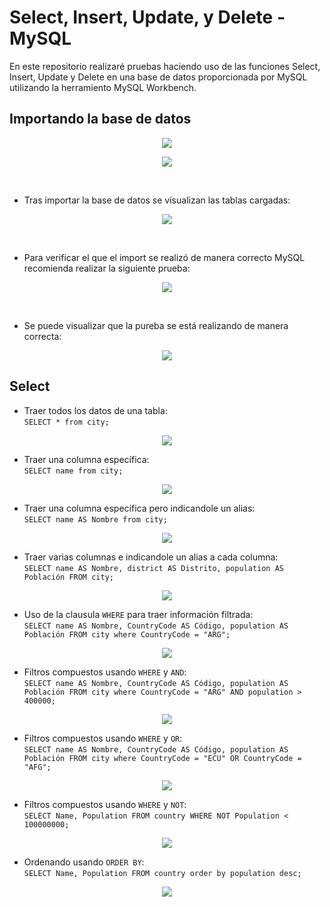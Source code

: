 # Select, Insert, Update, y Delete - MySQL
En este repositorio realizaré pruebas haciendo uso de las funciones Select, Insert, Update y Delete en una base de datos proporcionada por MySQL utilizando la herramiento MySQL Workbench.

## Importando la base de datos


<p align="center">
	<img src="https://raw.githubusercontent.com/WilliamLopez663/Select-Insert-Update-y-Delete---MySQL/main/assets/images/importar-basededatos1.PNG">
</p>
<p align="center">
	<img src="https://raw.githubusercontent.com/WilliamLopez663/Select-Insert-Update-y-Delete---MySQL/main/assets/images/importar-basededatos2.PNG">
</p>
<br>

- Tras importar la base de datos se visualizan las tablas cargadas:
<p align="center">
	<img src="https://raw.githubusercontent.com/WilliamLopez663/Select-Insert-Update-y-Delete---MySQL/main/assets/images/importar-basededatos3.PNG">
</p>
<br>

- Para verificar el que el import se realizó de manera correcto MySQL recomienda realizar la siguiente prueba:
<p align="center">
	<img src="https://raw.githubusercontent.com/WilliamLopez663/Select-Insert-Update-y-Delete---MySQL/main/assets/images/prueba1-import.PNG">
</p>
<br>

- Se puede visualizar que la pureba se está realizando de manera correcta:

<p align="center">
	<img src="https://raw.githubusercontent.com/WilliamLopez663/Select-Insert-Update-y-Delete---MySQL/main/assets/images/prueba2-import.PNG">
</p>

## Select
- Traer todos los datos de una tabla:  
  `SELECT * from city;`  
<p align="center">
	<img src="https://raw.githubusercontent.com/WilliamLopez663/Select-Insert-Update-y-Delete---MySQL/main/assets/images/select-toda-la-tabla.PNG">
</p>

- Traer una columna específica:  
  `SELECT name from city;`  
<p align="center">
	<img src="https://raw.githubusercontent.com/WilliamLopez663/Select-Insert-Update-y-Delete---MySQL/main/assets/images/select-columna-especifica.PNG">
</p>

- Traer una columna específica pero indicandole un alias:  
  `SELECT name AS Nombre from city;`  
<p align="center">
	<img src="https://raw.githubusercontent.com/WilliamLopez663/Select-Insert-Update-y-Delete---MySQL/main/assets/images/select-columna-especifica-alias.PNG">
</p>

- Traer varias columnas e indicandole un alias a cada columna:  
  `SELECT name AS Nombre, district AS Distrito, population AS Población FROM city;`  
<p align="center">
	<img src="https://raw.githubusercontent.com/WilliamLopez663/Select-Insert-Update-y-Delete---MySQL/main/assets/images/select-columnas-alias.PNG">
</p>

- Uso de la clausula `WHERE` para traer información filtrada:  
  `SELECT name AS Nombre, CountryCode AS Código, population AS Población FROM city where CountryCode = "ARG";`  
<p align="center">
	<img src="https://raw.githubusercontent.com/WilliamLopez663/Select-Insert-Update-y-Delete---MySQL/main/assets/images/clausula-where.PNG">
</p>

- Filtros compuestos usando `WHERE` y `AND`:  
  `SELECT name AS Nombre, CountryCode AS Código, population AS Población FROM city where CountryCode = "ARG" AND population > 400000;`  
<p align="center">
	<img src="https://raw.githubusercontent.com/WilliamLopez663/Select-Insert-Update-y-Delete---MySQL/main/assets/images/select-where-and.PNG">
</p>

- Filtros compuestos usando `WHERE` y `OR`:  
  `SELECT name AS Nombre, CountryCode AS Código, population AS Población FROM city where CountryCode = "ECU" OR CountryCode = "AFG";`  
<p align="center">
	<img src="https://raw.githubusercontent.com/WilliamLopez663/Select-Insert-Update-y-Delete---MySQL/main/assets/images/select-where-or.PNG">
</p>

- Filtros compuestos usando `WHERE` y `NOT`:  
  `SELECT Name, Population FROM country WHERE NOT Population < 100000000;`  
<p align="center">
	<img src="https://raw.githubusercontent.com/WilliamLopez663/Select-Insert-Update-y-Delete---MySQL/main/assets/images/select-where-not.PNG">
</p>

- Ordenando usando `ORDER BY`:  
  `SELECT Name, Population FROM country order by population desc;`  
<p align="center">
	<img src="https://raw.githubusercontent.com/WilliamLopez663/Select-Insert-Update-y-Delete---MySQL/main/assets/images/select-orderby.PNG">
</p>



